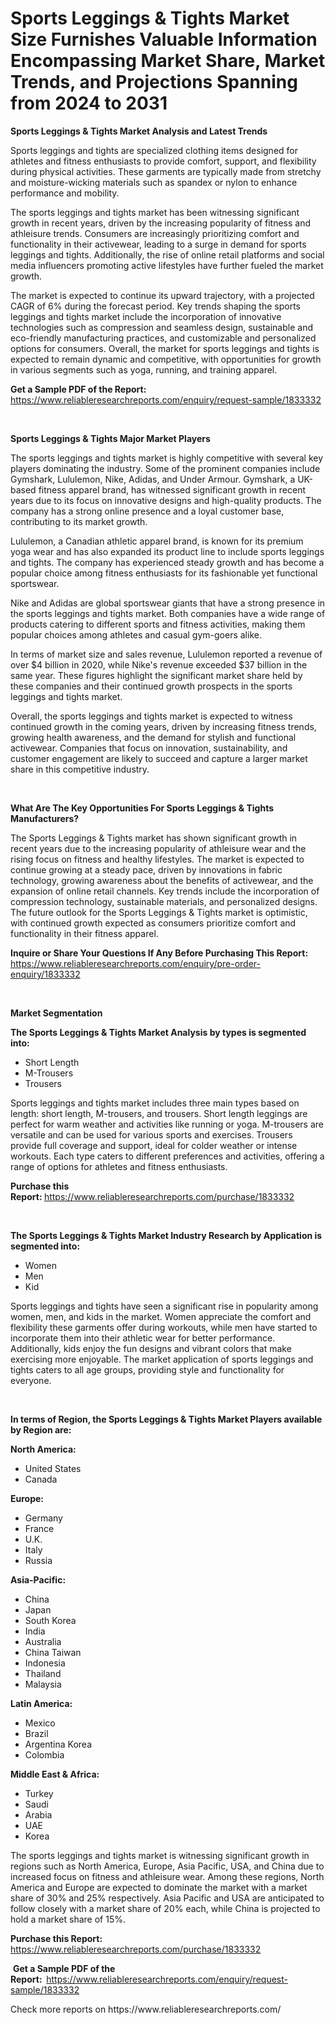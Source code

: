 <p><h1>Sports Leggings & Tights Market Size Furnishes Valuable Information Encompassing Market Share, Market Trends, and Projections Spanning from 2024 to 2031</h1></p><p><strong>Sports Leggings & Tights Market Analysis and Latest Trends</strong></p>
<p><p>Sports leggings and tights are specialized clothing items designed for athletes and fitness enthusiasts to provide comfort, support, and flexibility during physical activities. These garments are typically made from stretchy and moisture-wicking materials such as spandex or nylon to enhance performance and mobility.</p><p>The sports leggings and tights market has been witnessing significant growth in recent years, driven by the increasing popularity of fitness and athleisure trends. Consumers are increasingly prioritizing comfort and functionality in their activewear, leading to a surge in demand for sports leggings and tights. Additionally, the rise of online retail platforms and social media influencers promoting active lifestyles have further fueled the market growth.</p><p>The market is expected to continue its upward trajectory, with a projected CAGR of 6% during the forecast period. Key trends shaping the sports leggings and tights market include the incorporation of innovative technologies such as compression and seamless design, sustainable and eco-friendly manufacturing practices, and customizable and personalized options for consumers. Overall, the market for sports leggings and tights is expected to remain dynamic and competitive, with opportunities for growth in various segments such as yoga, running, and training apparel.</p></p>
<p><strong>Get a Sample PDF of the Report:&nbsp;</strong> <a href="https://www.reliableresearchreports.com/enquiry/request-sample/1833332">https://www.reliableresearchreports.com/enquiry/request-sample/1833332</a></p>
<p>&nbsp;</p>
<p><strong>Sports Leggings & Tights Major Market Players</strong></p>
<p><p>The sports leggings and tights market is highly competitive with several key players dominating the industry. Some of the prominent companies include Gymshark, Lululemon, Nike, Adidas, and Under Armour. Gymshark, a UK-based fitness apparel brand, has witnessed significant growth in recent years due to its focus on innovative designs and high-quality products. The company has a strong online presence and a loyal customer base, contributing to its market growth.</p><p>Lululemon, a Canadian athletic apparel brand, is known for its premium yoga wear and has also expanded its product line to include sports leggings and tights. The company has experienced steady growth and has become a popular choice among fitness enthusiasts for its fashionable yet functional sportswear.</p><p>Nike and Adidas are global sportswear giants that have a strong presence in the sports leggings and tights market. Both companies have a wide range of products catering to different sports and fitness activities, making them popular choices among athletes and casual gym-goers alike.</p><p>In terms of market size and sales revenue, Lululemon reported a revenue of over $4 billion in 2020, while Nike's revenue exceeded $37 billion in the same year. These figures highlight the significant market share held by these companies and their continued growth prospects in the sports leggings and tights market.</p><p>Overall, the sports leggings and tights market is expected to witness continued growth in the coming years, driven by increasing fitness trends, growing health awareness, and the demand for stylish and functional activewear. Companies that focus on innovation, sustainability, and customer engagement are likely to succeed and capture a larger market share in this competitive industry.</p></p>
<p>&nbsp;</p>
<p><strong>What Are The Key Opportunities For Sports Leggings & Tights Manufacturers?</strong></p>
<p><p>The Sports Leggings & Tights market has shown significant growth in recent years due to the increasing popularity of athleisure wear and the rising focus on fitness and healthy lifestyles. The market is expected to continue growing at a steady pace, driven by innovations in fabric technology, growing awareness about the benefits of activewear, and the expansion of online retail channels. Key trends include the incorporation of compression technology, sustainable materials, and personalized designs. The future outlook for the Sports Leggings & Tights market is optimistic, with continued growth expected as consumers prioritize comfort and functionality in their fitness apparel.</p></p>
<p><strong>Inquire or Share Your Questions If Any Before Purchasing This Report:</strong> <a href="https://www.reliableresearchreports.com/enquiry/pre-order-enquiry/1833332">https://www.reliableresearchreports.com/enquiry/pre-order-enquiry/1833332</a></p>
<p>&nbsp;</p>
<p><strong>Market Segmentation</strong></p>
<p><strong>The Sports Leggings & Tights Market Analysis by types is segmented into:</strong></p>
<p><ul><li>Short Length</li><li>M-Trousers</li><li>Trousers</li></ul></p>
<p><p>Sports leggings and tights market includes three main types based on length: short length, M-trousers, and trousers. Short length leggings are perfect for warm weather and activities like running or yoga. M-trousers are versatile and can be used for various sports and exercises. Trousers provide full coverage and support, ideal for colder weather or intense workouts. Each type caters to different preferences and activities, offering a range of options for athletes and fitness enthusiasts.</p></p>
<p><strong>Purchase this Report:&nbsp;</strong><a href="https://www.reliableresearchreports.com/purchase/1833332">https://www.reliableresearchreports.com/purchase/1833332</a></p>
<p>&nbsp;</p>
<p><strong>The Sports Leggings & Tights Market Industry Research by Application is segmented into:</strong></p>
<p><ul><li>Women</li><li>Men</li><li>Kid</li></ul></p>
<p><p>Sports leggings and tights have seen a significant rise in popularity among women, men, and kids in the market. Women appreciate the comfort and flexibility these garments offer during workouts, while men have started to incorporate them into their athletic wear for better performance. Additionally, kids enjoy the fun designs and vibrant colors that make exercising more enjoyable. The market application of sports leggings and tights caters to all age groups, providing style and functionality for everyone.</p></p>
<p>&nbsp;</p>
<p><strong>In terms of Region, the Sports Leggings & Tights Market Players available by Region are:</strong></p>
<p>
    <p> <strong> North America: </strong>
        <ul>
            <li>United States</li>
            <li>Canada</li>
        </ul>
        </p> 
    <p> <strong> Europe: </strong>
        <ul>
            <li>Germany</li>
            <li>France</li>
            <li>U.K.</li>
            <li>Italy</li>
            <li>Russia</li>
        </ul>
        </p> 
    <p> <strong> Asia-Pacific: </strong>
        <ul>
            <li>China</li>
            <li>Japan</li>
            <li>South Korea</li>
            <li>India</li>
            <li>Australia</li>
            <li>China Taiwan</li>
            <li>Indonesia</li>
            <li>Thailand</li>
            <li>Malaysia</li>
        </ul>
        </p> 
    <p> <strong> Latin America: </strong>
        <ul>
            <li>Mexico</li>
            <li>Brazil</li>
            <li>Argentina Korea</li>
            <li>Colombia</li>
        </ul>
        </p> 
    <p> <strong> Middle East & Africa: </strong>
        <ul>
            <li>Turkey</li>
            <li>Saudi</li>
            <li>Arabia</li>
            <li>UAE</li>
            <li>Korea</li>
        </ul>
    </p>
    </p>
<p><p>The sports leggings and tights market is witnessing significant growth in regions such as North America, Europe, Asia Pacific, USA, and China due to increased focus on fitness and athleisure wear. Among these regions, North America and Europe are expected to dominate the market with a market share of 30% and 25% respectively. Asia Pacific and USA are anticipated to follow closely with a market share of 20% each, while China is projected to hold a market share of 15%.</p></p>
<p><strong>Purchase this Report: </strong><a href="https://www.reliableresearchreports.com/purchase/1833332">https://www.reliableresearchreports.com/purchase/1833332</a></p>
<p>&nbsp;<strong>Get a Sample PDF of the Report:&nbsp;&nbsp;</strong><a href="https://www.reliableresearchreports.com/enquiry/request-sample/1833332">https://www.reliableresearchreports.com/enquiry/request-sample/1833332</a></p>
<p><strong></strong></p>
<p>Check more reports on https://www.reliableresearchreports.com/</p>